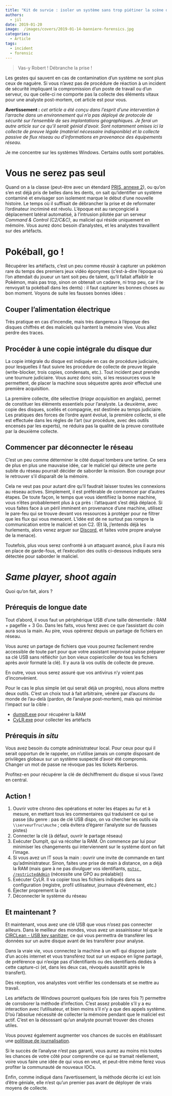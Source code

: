 ```yaml
---
title: "Kit de survie : isoler un système sans trop piétiner la scène du crime"
authors:
  - jil
date: 2019-01-20
image:  /images/covers/2019-01-14-banniere-forensics.jpg
categories:
  - Article
tags:
  - incident
  - forensic
---
```


> Vas-y Robert ! Débranche la prise !

Les gestes qui sauvent en cas de contamination d’un système ne sont plus ceux de naguère. Si vous n’avez pas de procédure de réaction à un incident de sécurité impliquant la compromission d’un poste de travail ou d’un serveur, ou que celle-ci ne comporte pas la collecte des éléments vitaux pour une analyste post-mortem, cet article est pour vous.

**Avertissement :** *cet article a été conçu dans l’esprit d’une intervention à l’arrache dans un environnement qui n’a pas déployé de protocole de sécurité sur l’ensemble de ses implantations géographiques. Je ferai un autre article sur ce qu’il serait génial d’avoir. Sont notamment omises ici la collecte de preuve légale (matériel nécessaire indisponible) et la collecte passive de flux réseau ou d’informations en provenance des équipements réseau.*

Je me concentre sur les systèmes Windows. Certains outils sont portables.

# Vous ne serez pas seul

Quand on a la classe (peut-être avec un étendard [PRIS, annexe 2][PRIS]), ou qu’on s’en est déjà pris de belles dans les dents, on sait qu’identifier un système contaminé et envisager son isolement marque le début d’une nouvelle histoire. Le temps où il suffisait de débrancher la prise et de reformater l’ordinateur incriminé est révolu. L’époque est au rançongiciel à déplacement latéral automatisé, à l’intrusion pilotée par un serveur *Command & Control (C2/C&C)*, au maliciel qui réside uniquement en mémoire. Vous aurez donc besoin d’analystes, et les analystes travaillent sur des artéfacts.

# Pokéball, go !

Récupérer les artéfacts, c’est un peu comme réussir à capturer un pokémon rare du temps des premiers jeux vidéo éponymes (c’est-à-dire l’époque où l’on attendait du joueur un tant soit peu de talent, qu’il fallait affaiblir le Pokémon, mais pas trop, sinon on obtenait un cadavre, ni trop peu, car il te renvoyait ta pokéball dans les dents) : il faut capturer les bonnes choses au bon moment. Voyons de suite les fausses bonnes idées :

## Couper l’alimentation électrique

Très pratique en cas d’incendie, mais très dangereux à l’époque des disques chiffrés et des maliciels qui hantent la mémoire vive. Vous allez perdre des traces.

## Procéder à une copie intégrale du disque dur 

La copie intégrale du disque est indiquée en cas de procédure judiciaire, pour lesquelles il faut suivre les procédure de collecte de preuve légale (write-blocker, trois copies, condensats, etc.). Tout incident peut prendre une tournure judiciaire. Vous aurez donc soin, si les ressources vous le permettent, de placer la machine sous séquestre après avoir effectué une première acquisition.

La première collecte, dite sélective (*triage acquisition* en anglais), permet de constituer les éléments essentiels pour l’analyste. La deuxième, avec copie des disques, scellés et compagnie, est destinée au temps judiciaire. Les pratiques des forces de l’ordre ayant évolué, la première collecte, si elle est effectuée dans les règles de l’art (sur procédure, avec des outils encensés par les experts), ne réduira pas la qualité de la preuve constituée par la deuxième collecte.


## Commencer par déconnecter le réseau

C’est un peu comme déterminer le côté duquel tombera une tartine. Ce sera de plus en plus une mauvaise idée, car le maliciel qui détecte une perte subite du réseau pourrait décider de saborder la mission. Bon courage pour le retrouver s’il disparaît de la mémoire.

Cela ne veut pas pour autant dire qu’il faudrait laisser toutes les connexions au réseau actives. Simplement, il est préférable de commencer par d’autres étapes. De toute façon, le temps que vous identifiiez la bonne machine, vous n’êtes probablement plus à ça près : l’attaquant s’est déjà déplacé. Si vous faites face à un péril imminent en provenance d’une machine, utilisez le pare-feu qui se trouve devant vos ressources à protéger pour ne filtrer que les flux qui vous menacent. L’idée est de ne surtout pas rompre la communication entre le maliciel et son C2. (Et là, j’entends déjà les hurlements, alors venez arguer sur [Discord][discord], et faites votre propre analyse de la menace).

Toutefois, plus vous serez confronté à un attaquant avancé, plus il aura mis en place de garde-fous, et l’exécution des outils ci-dessous indiqués sera détectée pour saborder le maliciel.

# *Same player, shoot again*

Quoi qu’on fait, alors ?


## Prérequis de longue date 

Tout d’abord, il vous faut un périphérique USB d’une taille démentielle : RAM + pagefile + 3 Go. Dans les faits, vous ferez avec ce que l’assistant du coin aura sous la main. Au pire, vous opérerez depuis un partage de fichiers en réseau.

Vous aurez un partage de fichiers que vous pourrez facilement rendre accessible de toute part pour que votre assistant improvisé puisse préparer sa clé USB sans réfléchir (un bon vieux copier/coller de tous les fichiers après avoir formaté la clé). Il y aura là vos outils de collecte de preuve. 

En outre, vous vous serez assuré que vos antivirus n’y voient pas d’inconvénient.

Pour le cas le plus simple (et qui serait déjà un progrès), nous allons mettre deux outils. C’est un choix tout à fait arbitraire, vénéré par d’aucuns du monde de l’au-delà (pardon, de l’analyse post-mortem), mais qui minimise l’impact sur la cible :

* [dumpIt.exe][dumpIt] pour récupérer la RAM
* [CyLR.exe][cyLR] pour collecter les artéfacts


## Prérequis *in situ*

Vous avez besoin du compte administrateur local. Pour ceux pour qui il serait opportun de le rappeler, on n’utilise jamais un compte disposant de privilèges globaux sur un système suspecté d’avoir été compromis. Changer un mot de passe ne révoque pas les tickets Kerberos.

Profitez-en pour récupérer la clé de déchiffrement du disque si vous l’avez en central.

## Action !

1. Ouvrir votre chrono des opérations et noter les étapes au fur et à mesure, en mettant tous les commentaires qui traduisent ce qui se passe (du genre : pas de clé USB dispo, on va chercher les outils via `\\serveurTruc\muche` ; cela évitera d’égarer l’analyste sur de fausses pistes)
1. Connecter la clé (à défaut, ouvrir le partage réseau)
1. Exécuter DumpIt, qui va récolter la RAM. On commence par lui pour minimiser les changements qui interviennent sur le système dont on fait l’image.
1. Si vous avez un IT sous la main : ouvrir une invite de commande en tant qu’administrateur. Sinon, faites une prise de main à distance, on a déjà la RAM (mais gare à ne pas divulguer vos identifiants, [`mstsc /restrictedAdmin`][restrictedadmin] (nécessite une GPO au préalable))
1. Exécuter CyLR. Il va copier tous les fichiers indiqués dans sa configuration (registre, profil utilisateur, journaux d’évènement, etc.)
1. Éjecter proprement la clé
1. Déconnecter le système du réseau 

## Et maintenant ?

Et maintenant, vous avez une clé USB que vous n’osez pas connecter ailleurs. Dans le meilleur des mondes, vous avez un assainisseur tel que le [CIRCLean - USB key sanitizer][CIRCLean], ce qui vous permettra de transférer les données sur un autre disque avant de les transférer pour analyse. 

Dans la vraie vie, vous connectez la machine à un wifi qui dispose juste d’un accès internet et vous transférez tout sur un espace en ligne partagé, de préférence qui n’exige pas d’identifiants ou des identifiants dédiés à cette capture-ci (et, dans les deux cas, révoqués aussitôt après le transfert).

Dès réception, vos analystes vont vérifier les condensats et se mettre au travail.

Les artéfacts de Windows pourront quelques fois (de rares fois ?) permettre de corroborer la méthode d’infection. C’est assez probable s’il y a eu interaction avec l’utilisateur, et bien moins s’il n’y a que des appels système. D’où l’absolue nécessité de collecter la mémoire pendant que le maliciel est actif. C’est en la désossant qu’un analyste pourrait trouver des choses utiles.

Vous pouvez également augmenter vos chances de succès en établissant une [politique de journalisation][eventlog].

Si le succès de l’analyse n’est pas garanti, vous aurez au moins mis toutes les chances de votre côté pour comprendre ce qui se tramait réellement, voire vous faire une idée de qui vous en veut, et peut-être même ferez vous profiter la communauté de nouveaux IOCs.

Enfin, comme indiqué dans l’avertissement, la méthode décrite ici est loin d’être géniale, elle n’est qu’un premier pas avant de déployer de vrais moyens de collecte.

[PRIS]: https://www.ssi.gouv.fr/actualite/le-nouveau-referentiel-pris-pour-les-prestataires-de-reponse-aux-incidents-de-securite-est-maintenant-disponible/
[discord]: http://discord.comptoirsecu.fr 
[restrictedadmin]: https://social.technet.microsoft.com/wiki/contents/articles/32905.remote-desktop-services-enable-restricted-admin-mode.aspx
[circlean]: https://www.circl.lu/projects/CIRCLean/
[cyLR]: https://github.com/orlikoski/CyLR/releases
[dumpIt]: https://blog.comae.io/your-favorite-memory-toolkit-is-back-f97072d33d5c
[eventlog]: https://acsc.gov.au/publications/protect/windows-event-logging-technical-guidance.htm
